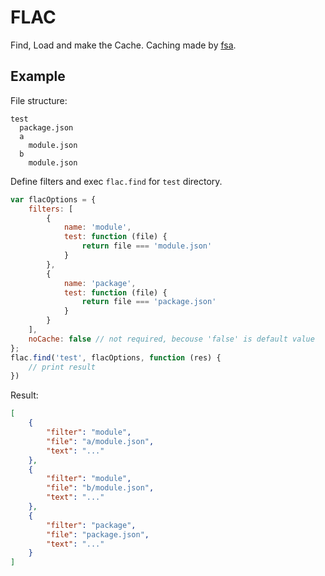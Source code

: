 # FLAC
Find, Load and make the Cache.
Caching made by [fsa](https://github.com/gregof/fsa).

## Example
File structure:
```
test
  package.json
  a
    module.json
  b
    module.json
```
Define filters and exec `flac.find` for `test` directory.
```javascript
var flacOptions = {
    filters: [
        {
            name: 'module',
            test: function (file) {
                return file === 'module.json'
            }
        },
        {
            name: 'package', 
            test: function (file) {
                return file === 'package.json'
            }
        }
    ],
    noCache: false // not required, becouse 'false' is default value
};
flac.find('test', flacOptions, function (res) {
    // print result
})
```
Result:
```json
[
    {
        "filter": "module",
        "file": "a/module.json",
        "text": "..."
    },
    {
        "filter": "module",
        "file": "b/module.json",
        "text": "..."
    },
    {
        "filter": "package",
        "file": "package.json",
        "text": "..."
    }
]
```
